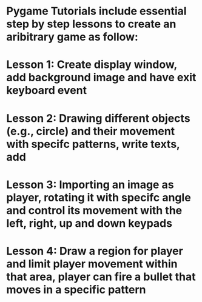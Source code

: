 # Pygame Tutorials include essential step by step lessons to create an aribitrary game as follow:
# Lesson 1: Create display window, add background image and have exit keyboard event
# Lesson 2: Drawing different objects (e.g., circle) and their movement with specifc patterns, write texts, add 
# Lesson 3: Importing an image as player, rotating it with specifc angle and control its movement with the left, right, up and down keypads
# Lesson 4: Draw a region for player and limit player movement within that area, player can fire a bullet that moves in a specific pattern 
